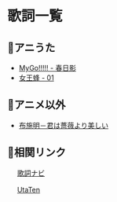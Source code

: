 # 歌詞一覧

## 🎇アニうた

- [MyGo!!!!! - 春日影](ja/haruhikage.md)
- [女王蜂 - 01](ja/01.md)

## 🎏アニメ以外

- [布施明－君は薔薇より美しい](ja/kimiha-barayori-utukushii.md)

## 🔗相関リンク

<p>
    <img src="https://kashinavi.com/img/kashinavi.gif" alt="" height="16">
    <a href="https://kashinavi.com">歌詞ナビ</a>
</p>
<p>
    <img src="https://cdn.utaten.com/images/pc/header/logo.png" alt="" height="16">
    <a href="https://utaten.com/">UtaTen</a>
</p>
